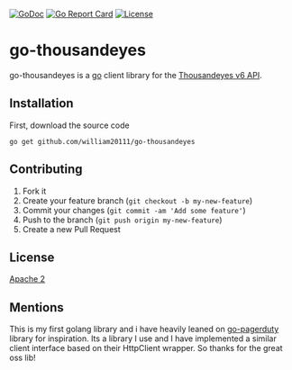 [![GoDoc](https://godoc.org/github.com/william20111/go-thousandeyes?status.svg)](http://godoc.org/github.com/william20111/go-thousandeyes) [![Go Report Card](https://goreportcard.com/badge/github.com/william20111/go-thousandeyes)](https://goreportcard.com/report/github.com/william20111/go-thousandeyes) [![License](https://img.shields.io/badge/License-Apache%202.0-blue.svg)](https://github.com/gojp/goreportcard/blob/master/LICENSE)
# go-thousandeyes

go-thousandeyes is a [go](https://golang.org/) client library for the [Thousandeyes v6 API](https://developer.thousandeyes.com/v6).

## Installation

First, download the source code
```cli
go get github.com/william20111/go-thousandeyes
```

## Contributing

1. Fork it
2. Create your feature branch (`git checkout -b my-new-feature`)
3. Commit your changes (`git commit -am 'Add some feature'`)
4. Push to the branch (`git push origin my-new-feature`)
5. Create a new Pull Request

## License

[Apache 2](http://www.apache.org/licenses/LICENSE-2.0)

## Mentions

This is my first golang library and i have heavily leaned on [go-pagerduty](https://github.com/PagerDuty/go-pagerduty)
library for inspiration. Its a library I use and I have implemented a similar client interface based on their HttpClient
wrapper. So thanks for the great oss lib!
